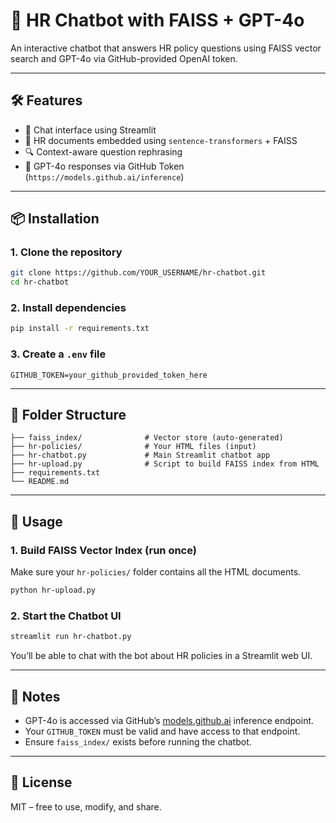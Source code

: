 # 🤖 HR Chatbot with FAISS + GPT-4o

An interactive chatbot that answers HR policy questions using FAISS vector search and GPT-4o via GitHub-provided OpenAI token.

---

## 🛠 Features

- 💬 Chat interface using Streamlit
- 📁 HR documents embedded using `sentence-transformers` + FAISS
- 🔍 Context-aware question rephrasing
- 🤖 GPT-4o responses via GitHub Token (`https://models.github.ai/inference`)

---

## 📦 Installation

### 1. Clone the repository

```bash
git clone https://github.com/YOUR_USERNAME/hr-chatbot.git
cd hr-chatbot
````

### 2. Install dependencies

```bash
pip install -r requirements.txt
```

### 3. Create a `.env` file

```env
GITHUB_TOKEN=your_github_provided_token_here
```

---

## 📁 Folder Structure

```
├── faiss_index/              # Vector store (auto-generated)
├── hr-policies/              # Your HTML files (input)
├── hr-chatbot.py             # Main Streamlit chatbot app
├── hr-upload.py              # Script to build FAISS index from HTML
├── requirements.txt
└── README.md
```

---

## 🚀 Usage

### 1. Build FAISS Vector Index (run once)

Make sure your `hr-policies/` folder contains all the HTML documents.

```bash
python hr-upload.py
```

### 2. Start the Chatbot UI

```bash
streamlit run hr-chatbot.py
```

You’ll be able to chat with the bot about HR policies in a Streamlit web UI.

---

## 🧠 Notes

* GPT-4o is accessed via GitHub’s [models.github.ai](https://models.github.ai/inference) inference endpoint.
* Your `GITHUB_TOKEN` must be valid and have access to that endpoint.
* Ensure `faiss_index/` exists before running the chatbot.

---

## 📝 License

MIT – free to use, modify, and share.

